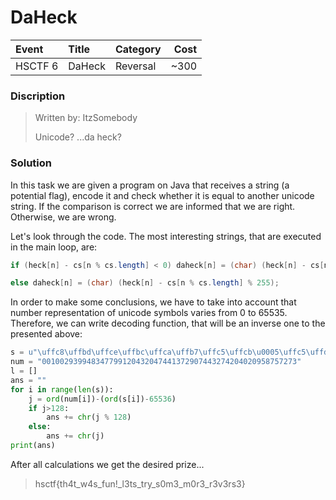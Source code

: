 # DaHeck

| Event | Title | Category | Cost |
|:------|:----------|:---------|-------:|
| HSCTF 6 | DaHeck| Reversal | ~300 |

### Discription
>Written by: ItzSomebody
>
>Unicode? ...da heck?
### Solution 

In this task we are given a program on Java that receives a string (a potential flag), encode it and check whether it is equal to another unicode string.
If the comparison is correct we are informed that we are right. Otherwise, we are wrong. 

Let's look through the code. The most interesting strings, that are executed in the main loop, are:
```java
if (heck[n] - cs[n % cs.length] < 0) daheck[n] = (char) (heck[n] - cs[n % cs.length] % 128);

else daheck[n] = (char) (heck[n] - cs[n % cs.length] % 255);
```

In order to make some conclusions, we have to take into account that number representation of unicode symbols varies from 0 to 65535.
Therefore, we can write decoding function, that will be an inverse one to the presented above: 


```py
s = u"\uffc8\uffbd\uffce\uffbc\uffca\uffb7\uffc5\uffcb\u0005\uffc5\uffd5\uffc1\uffff\uffc1\uffd8\uffd1\uffc4\uffcb\u0010\uffd3\uffc4\u0001\uffbf\uffbf\uffd1\uffc0\uffc5\uffbb\uffd5\uffbe\u0003\uffca\uffff\uffda\uffc3\u0007\uffc2\u0001\uffd4\uffc0\u0004\uffbe\uffff\uffbe\uffc1\ufffd\uffb5"
num = "001002939948347799120432047441372907443274204020958757273"
l = []
ans = ""
for i in range(len(s)):
    j = ord(num[i])-(ord(s[i])-65536)
    if j>128:
        ans += chr(j % 128)
    else: 
        ans += chr(j)
print(ans)
```
After all calculations we get the desired prize...
>hsctf{th4t_w4s_fun!_l3ts_try_s0m3_m0r3_r3v3rs3}
